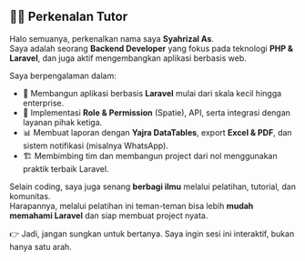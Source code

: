 ## 👨‍🏫 Perkenalan Tutor

Halo semuanya, perkenalkan nama saya **Syahrizal As**.  
Saya adalah seorang **Backend Developer** yang fokus pada teknologi **PHP & Laravel**, dan juga aktif mengembangkan aplikasi berbasis web.  

Saya berpengalaman dalam:  
- 🚀 Membangun aplikasi berbasis **Laravel** mulai dari skala kecil hingga enterprise.  
- 🔐 Implementasi **Role & Permission** (Spatie), API, serta integrasi dengan layanan pihak ketiga.  
- 📊 Membuat laporan dengan **Yajra DataTables**, export **Excel & PDF**, dan sistem notifikasi (misalnya WhatsApp).  
- 🏗 Membimbing tim dan membangun project dari nol menggunakan praktik terbaik Laravel.  

Selain coding, saya juga senang **berbagi ilmu** melalui pelatihan, tutorial, dan komunitas.  
Harapannya, melalui pelatihan ini teman-teman bisa lebih **mudah memahami Laravel** dan siap membuat project nyata.  

👉 Jadi, jangan sungkan untuk bertanya. Saya ingin sesi ini interaktif, bukan hanya satu arah.  
